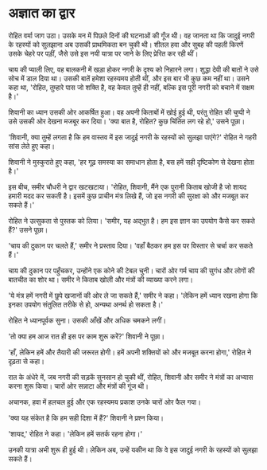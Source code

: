 # अज्ञात का द्वार

रोहित वर्मा जाग उठा। उसके मन में पिछले दिनों की घटनाओं की गूँज थी। वह जानता था कि जादुई नगरी के रहस्यों को सुलझाना अब उसकी प्राथमिकता बन चुकी थी। शीतल हवा और सुबह की पहली किरणें उसके चेहरे पर पड़ीं, जैसे उसे इस नयी यात्रा पर जाने के लिए प्रेरित कर रही थीं।

चाय की प्याली लिए, वह बालकनी में खड़ा होकर नगरी के दृश्य को निहारने लगा। शुद्धा देवी की बातों ने उसे सोच में डाल दिया था। उसकी बातें हमेशा रहस्यमय होती थीं, और इस बार भी कुछ कम नहीं था। उसने कहा था, 'रोहित, तुम्हारे पास जो शक्ति है, वह केवल तुम्हें ही नहीं, बल्कि इस पूरी नगरी को बचाने में सक्षम है।'

शिवानी का ध्यान उसकी ओर आकर्षित हुआ। वह अपनी किताबों में खोई हुई थी, परंतु रोहित की चुप्पी ने उसे उसकी ओर देखना मजबूर कर दिया। 'क्या बात है, रोहित? कुछ चिंतित लग रहे हो,' उसने पूछा।

'शिवानी, क्या तुम्हें लगता है कि हम वास्तव में इस जादुई नगरी के रहस्यों को सुलझा पाएंगे?' रोहित ने गहरी सांस लेते हुए कहा।

शिवानी ने मुस्कुराते हुए कहा, 'हर गूढ़ समस्या का समाधान होता है, बस हमें सही दृष्टिकोण से देखना होता है।'

इस बीच, समीर चौधरी ने द्वार खटखटाया। 'रोहित, शिवानी, मैंने एक पुरानी किताब खोजी है जो शायद हमारी मदद कर सकती है। इसमें कुछ प्राचीन मंत्र लिखे हैं, जो इस नगरी की सुरक्षा को और मजबूत कर सकते हैं।'

रोहित ने उत्सुकता से पुस्तक को लिया। 'समीर, यह अद्भुत है। हम इस ज्ञान का उपयोग कैसे कर सकते हैं?' उसने पूछा।

'चाय की दुकान पर चलते हैं,' समीर ने प्रस्ताव दिया। 'वहाँ बैठकर हम इस पर विस्तार से चर्चा कर सकते हैं।'

चाय की दुकान पर पहुँचकर, उन्होंने एक कोने की टेबल चुनी। चारों ओर गर्म चाय की सुगंध और लोगों की बातचीत का शोर था। समीर ने किताब खोली और मंत्रों की व्याख्या करने लगा।

'ये मंत्र हमें नगरी में छुपे खजानों की ओर ले जा सकते हैं,' समीर ने कहा। 'लेकिन हमें ध्यान रखना होगा कि इनका उपयोग संतुलित तरीके से हो, अन्यथा अनर्थ हो सकता है।'

रोहित ने ध्यानपूर्वक सुना। उसकी आँखें और अधिक चमकने लगीं।

'तो क्या हम आज रात ही इस पर काम शुरू करें?' शिवानी ने पूछा।

'हाँ, लेकिन हमें और तैयारी की जरूरत होगी। हमें अपनी शक्तियों को और मजबूत करना होगा,' रोहित ने दृढ़ता से कहा।

रात के अंधेरे में, जब नगरी की सड़कें सुनसान हो चुकी थीं, रोहित, शिवानी और समीर ने मंत्रों का अभ्यास करना शुरू किया। चारों ओर सन्नाटा और मंत्रों की गूंज थी।

अचानक, हवा में हलचल हुई और एक रहस्यमय प्रकाश उनके चारों ओर फैल गया।

'क्या यह संकेत है कि हम सही दिशा में हैं?' शिवानी ने प्रश्न किया।

'शायद,' रोहित ने कहा। 'लेकिन हमें सतर्क रहना होगा।'

उनकी यात्रा अभी शुरू ही हुई थी। लेकिन अब, उन्हें यकीन था कि वे इस जादुई नगरी के रहस्यों को सुलझा सकते हैं।